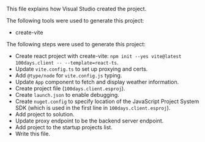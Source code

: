 This file explains how Visual Studio created the project.

The following tools were used to generate this project:
- create-vite

The following steps were used to generate this project:
- Create react project with create-vite: `npm init --yes vite@latest 100days.client -- --template=react-ts`.
- Update `vite.config.ts` to set up proxying and certs.
- Add `@type/node` for `vite.config.js` typing.
- Update `App` component to fetch and display weather information.
- Create project file (`100days.client.esproj`).
- Create `launch.json` to enable debugging.
- Create `nuget.config` to specify location of the JavaScript Project System SDK (which is used in the first line in `100days.client.esproj`).
- Add project to solution.
- Update proxy endpoint to be the backend server endpoint.
- Add project to the startup projects list.
- Write this file.
